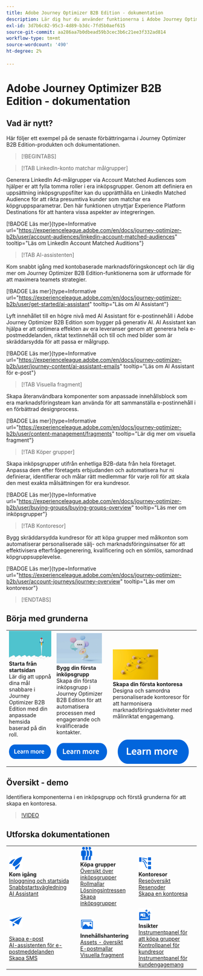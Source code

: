 ```yaml
---
title: Adobe Journey Optimizer B2B Edition - dokumentation
description: Lär dig hur du använder funktionerna i Adobe Journey Optimizer B2B Edition för att ordna konton och köpa gruppresor med hjälp av inbyggd generativ AI och branschledande automatisering.
exl-id: 3d7b6c82-95c3-4d89-b3dc-7fd5b0aef615
source-git-commit: aa286aa7b0dbead59b3cec3b6c21ee3f332ad814
workflow-type: tm+mt
source-wordcount: '490'
ht-degree: 2%

---
```


# Adobe Journey Optimizer B2B Edition - dokumentation

## Vad är nytt?

Här följer ett exempel på de senaste förbättringarna i Journey Optimizer B2B Edition-produkten och dokumentationen.

<!-- For a comprehensive list of features, improvements, and fixes, check out the detailed < Release Notes >. Stay up-to-date with the latest changes in our documentation by visiting the , < documentation updates page >. -->

>[!BEGINTABS]

>[!TAB LinkedIn-konto matchar målgrupper]

Generera LinkedIn Ad-målgrupper via Account Matched Audiences som hjälper er att fylla tomma roller i era inköpsgrupper. Genom att definiera en uppsättning inköpsgruppsfilter kan du upprätthålla en LinkedIn Matched Audience för att rikta presumtiva kunder som matchar era köpgruppsparametrar. Den här funktionen utnyttjar Experience Platform Destinations för att hantera vissa aspekter av integreringen.

[!BADGE Läs mer]{type=Informative url="https://experienceleague.adobe.com/en/docs/journey-optimizer-b2b/user/account-audiences/linkedin-account-matched-audiences" tooltip="Läs om LinkedIn Account Matched Auditions"}

>[!TAB AI-assistenten]

Kom snabbt igång med kontobaserade marknadsföringskoncept och lär dig mer om Journey Optimizer B2B Edition-funktionerna som är utformade för att maximera teamets strategier.

[!BADGE Läs mer]{type=Informative url="https://experienceleague.adobe.com/en/docs/journey-optimizer-b2b/user/get-started/ai-assistant" tooltip="Läs om AI Assistant"}

Lyft innehållet till en högre nivå med AI Assistant för e-postinnehåll i Adobe Journey Optimizer B2B Edition som bygger på generativ AI. AI Assistant kan hjälpa er att optimera effekten av era leveranser genom att generera hela e-postmeddelanden, riktat textinnehåll och till och med bilder som är skräddarsydda för att passa er målgrupp.

[!BADGE Läs mer]{type=Informative url="https://experienceleague.adobe.com/en/docs/journey-optimizer-b2b/user/journey-content/ai-assistant-emails" tooltip="Läs om AI Assistant för e-post"}

>[!TAB Visuella fragment]

Skapa återanvändbara komponenter som anpassade innehållsblock som era marknadsföringsteam kan använda för att sammanställa e-postinnehåll i en förbättrad designprocess.

[!BADGE Läs mer]{type=Informative url="https://experienceleague.adobe.com/en/docs/journey-optimizer-b2b/user/content-management/fragments" tooltip="Lär dig mer om visuella fragment"}

>[!TAB Köper grupper]

Skapa inköpsgrupper utifrån enhetliga B2B-data från hela företaget. Anpassa dem efter företagets erbjudanden och automatisera hur ni definierar, identifierar och målar rätt medlemmar för varje roll för att skala den mest exakta målsättningen för era kundresor.

[!BADGE Läs mer]{type=Informative url="https://experienceleague.adobe.com/en/docs/journey-optimizer-b2b/user/buying-groups/buying-groups-overview" tooltip="Läs mer om inköpsgrupper"}

>[!TAB Kontoresor]

Bygg skräddarsydda kundresor för att köpa grupper med målkonton som automatiserar personaliserade sälj- och marknadsföringsinsatser för att effektivisera efterfrågegenerering, kvalificering och en sömlös, samordnad köpgruppsupplevelse.

[!BADGE Läs mer]{type=Informative url="https://experienceleague.adobe.com/en/docs/journey-optimizer-b2b/user/account-journeys/journey-overview" tooltip="Läs mer om kontoresor"}

>[!ENDTABS]

## Börja med grunderna

<table style="table-layout:fixed">
  <tr style="border: 0;">
    <td>
    <a href="home-page.md"><img width="120px" src="./assets/launch.png"></a>
    <div><strong>Starta från startsidan</strong><br/>Lär dig att uppnå dina mål snabbare i Journey Optimizer B2B Edition med din anpassade hemsida baserad på din roll.</div>
    </td>
      <td>
    <a href="buying-groups/buying-groups-overview.md"><img width="120px" src="./assets/communication.png"></a>
    <div><strong>Bygg din första inköpsgrupp</strong><br/>Skapa din första inköpsgrupp i Journey Optimizer B2B Edition för att automatisera processen med engagerande och kvalificerade kontakter.</div>
    </td>
    <td>
    <a href="journeys/journey-overview.md"><img width="120px" src="./assets/flow.png"></a>
    <div><strong>Skapa din första kontoresa</strong><br/>Designa och samordna personaliserade kontoresor för att harmonisera marknadsföringsaktiviteter med målinriktat engagemang. 
    </div>
    </td>
  </tr>
  <tr style="border: 0;">
    <td align="center"><a href="home-page.md"><img src="../assets/learn-more.svg"></a></td>
    <td align="center"><a href="buying-groups/buying-groups-overview.md"><img src="../assets/learn-more.svg"></a></td>
    <td align="center"><a href="journeys/journey-overview.md"><img src="../assets/learn-more.svg"></a></td>
    </tr>
</table>

## Översikt - demo

Identifiera komponenterna i en inköpsgrupp och förstå grunderna för att skapa en kontoresa.

>[!VIDEO](https://video.tv.adobe.com/v/3432054?quality=12)

## Utforska dokumentationen

<table style="table-layout:auto">
  <tr style="border: 0;">
    <td>
      <img src="../assets/do-not-localize/icon-quick-start.svg" width="35px"><br/>
      <strong>Kom igång</strong><br/><a href="home-page.md">Inloggning och startsida</a><br/><a href="./start/get-started.md">Snabbstartsvägledning</a> <br/><a href="./start/ai-assistant.md">AI Assistant</a>
    </td>
    <!--
    <td>
      <img src="../assets/do-not-localize/icon-configure.svg" width="35px"><br/>
      <strong>Configuration<br/>administration</strong><br/><a href="using/configuration/channel-surfaces.md">Channel surfaces</a> - <a href="using/configuration/about-data-sources-events-actions.md">Configure journeys</a>  - <a href="using/administration/permissions-overview.md">Access control</a> - <a href="using/administration/sandboxes.md">Sandboxes management</a>
    </td> -->
    <td>
      <img src="../assets/do-not-localize/icon_audience.svg" width="35px"><br/>
      <strong> Köpa grupper</strong><br/><a href="./buying-groups/buying-groups-overview.md">Översikt över inköpsgrupper</a><br/><a href="./buying-groups/buying-groups-role-templates.md">Rollmallar</a><br/><a href="./buying-groups/solution-interests.md">Lösningsintressen</a><br/><a href="./buying-groups/buying-groups-create.md">Skapa inköpsgrupper</a>
    </td>
    <td>
      <img src="../assets/do-not-localize/icon-paths.svg" width="35px"><br/>
      <strong>Kontoresor</strong><br/><a href="./journeys/journey-overview.md">Reseöversikt</a><br/><a href="./journeys/journey-nodes.md">Resenoder</a><br/><a href="./journeys/journey-overview.md#create-an-account-journey">Skapa en kontoresa</a>
    </td>
  </tr>
  <tr style="border: 0;">
    <td>
      <img src="../assets/do-not-localize/icon-campaign.svg" width="35px"><br/>
      <strong> </strong><br/><a href="./content/email-authoring.md">Skapa e-post</a><br/><a href="./content/ai-assistant-emails.md">AI-assistenten för e-postmeddelanden</a><br/><a href="./content/sms-authoring.md">Skapa SMS</a>
    </td>
        <td>
      <img src="../assets/do-not-localize/icon_assets.svg" width="35px"><br/>
      <strong>Innehållshantering</strong><br/><a href="./content/assets-overview.md">Assets - översikt</a><br/><a href="./content/email-templates.md">E-postmallar</a><br/><a href="./content/fragments.md">Visuella fragment</a>
    </td>
    <td>
      <img src="../assets/do-not-localize/icon-offer.svg" width="35px"><br/>
      <strong> Insikter </strong><br/><a href="./dashboards/buying-groups-dashboard.md">Instrumentpanel för att köpa grupper</a><br/><a href="./dashboards/journeys-dashboard.md">Kontrollpanel för kundresor</a><br/><a href="./dashboards/engagement-dashboard.md">Instrumentpanel för kundengagemang</a>
    </td>

</tr>
</table>

<!-- 

## Additional resources

<table style="table-layout:fixed"><tr style="border: 0;">
<td><strong>Adobe Journey Optimizer</strong><br/>
<a href="https://experienceleague.adobe.com/docs/journey-optimizer-learn/tutorials/overview.html" target="_blank">Tutorials</a> - <a href="https://helpx.adobe.com/legal/product-descriptions/adobe-journey-optimizer.html" target="_blank">Product description</a> - <a href="https://www.adobe.com/content/dam/cc/en/security/pdfs/AJO_SecurityOverview.pdf" target="_blank">Security overview (PDF)</a> - <a href="https://developer.adobe.com/journey-optimizer-apis/" target="_blank">APIs reference</a> - <a href="https://experienceleague.adobe.com/tools/ajo-schemas/schema-dictionary.html" target="_blank">Journey Optimizer Schema Dictionary</a>

</td>
<td><strong>Adobe Experience Platform</strong><br/>
<a href="https://experienceleague.adobe.com/docs/experience-platform/landing/home.html" target="_blank">Documentation</a> - <a href="https://www.adobe.com/experience-platform/documentation-and-developer-resources.html" target="_blank">Developers resources</a>
</td>
</tr></table> -->
